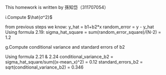 This homework is written by 孫知岱（311707054）

i.Compute $\hat{σ^2}$

from previous steps we know:
y_hat = b1+b2*x
random_error = y - y_hat
Using formula 2.19:
sigma_hat_square = sum(random_error_square)/(N-2) = 1.2

g.Compute conditional variance and standard errors of b2

Using formula 2.21 & 2.24
conditional_variance_b2 = sigma_hat_square/sum((x-mean_x)^2) = 0.12
standard_errors_b2 = sqrt(conditional_variance_b2) = 0.346

